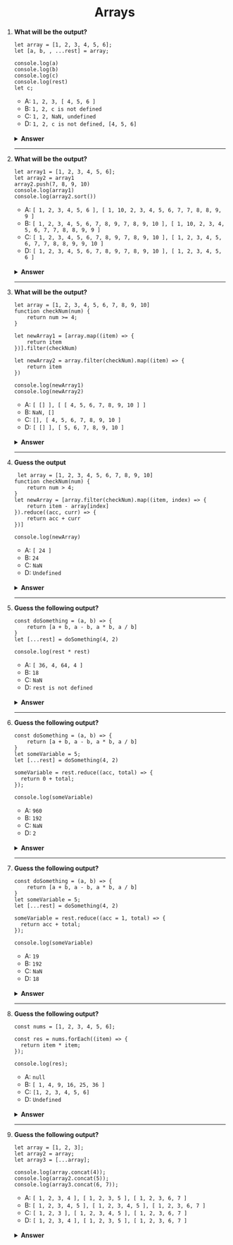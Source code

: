 <div align="center">
<h1>Arrays</h1>
</div>

 <ol>

<li>

**What will be the output?**

```JS
let array = [1, 2, 3, 4, 5, 6];
let [a, b, , ...rest] = array;

console.log(a)
console.log(b)
console.log(c)
console.log(rest)
let c;
```

- A: `1, 2, 3, [ 4, 5, 6 ]`
- B: `1, 2, c is not defined`
- C: `1, 2, NaN, undefined`
- D: `1, 2, c is not defined, [4, 5, 6]`

<br/>
<details>
<summary><b>Answer</b></summary>
<p>

#### Option: B

</p>
</details>
</li>

---

<li>

**What will be the output?**

```JS
let array1 = [1, 2, 3, 4, 5, 6];
let array2 = array1
array2.push(7, 8, 9, 10)
console.log(array1)
console.log(array2.sort())

```

- A: `[ 1, 2, 3, 4, 5, 6 ], [ 1, 10, 2, 3, 4, 5, 6, 7, 7, 8, 8, 9, 9 ]`
- B: `[ 1, 2, 3, 4, 5, 6, 7, 8, 9, 7, 8, 9, 10 ], [ 1, 10, 2, 3, 4, 5, 6, 7, 7, 8, 8, 9, 9 ]`
- C: `[ 1, 2, 3, 4, 5, 6, 7, 8, 9, 7, 8, 9, 10 ], [ 1, 2, 3, 4, 5, 6, 7, 7, 8, 8, 9, 9, 10 ]`
- D: `[ 1, 2, 3, 4, 5, 6, 7, 8, 9, 7, 8, 9, 10 ], [ 1, 2, 3, 4, 5, 6 ]`

<br/>
<details>
<summary><b>Answer</b></summary>
<p>

#### Option: B

</p>
</details>
</li>

---

 <li>

**What will be the output?**

```JS
let array = [1, 2, 3, 4, 5, 6, 7, 8, 9, 10]
function checkNum(num) {
    return num >= 4;
}

let newArray1 = [array.map((item) => {
    return item
})].filter(checkNum)

let newArray2 = array.filter(checkNum).map((item) => {
    return item
})

console.log(newArray1)
console.log(newArray2)

```

- A: `[ [] ], [ [ 4, 5, 6, 7, 8, 9, 10 ] ]`
- B: `NaN, []`
- C: `[], [ 4, 5, 6, 7, 8, 9, 10 ]`
- D: `[ [] ], [ 5, 6, 7, 8, 9, 10 ]`

<br/>
<details>
<summary><b>Answer</b></summary>
<p>

#### Option: C

</p>
</details>
</li>

---

<li>

**Guess the output**

```JS
 let array = [1, 2, 3, 4, 5, 6, 7, 8, 9, 10]
function checkNum(num) {
    return num > 4;
}
let newArray = [array.filter(checkNum).map((item, index) => {
    return item - array[index]
}).reduce((acc, curr) => {
    return acc + curr
})]

console.log(newArray)
```

- A: `[ 24 ]`
- B: `24`
- C: `NaN`
- D: `Undefined`

<br/>
<details>
<summary><b>Answer</b></summary>
<p>

#### Option: A

</p>
</details>
</li>

---

<li>

**Guess the following output?**

```JS
const doSomething = (a, b) => {
    return [a + b, a - b, a * b, a / b]
}
let [...rest] = doSomething(4, 2)

console.log(rest * rest)
```

- A: `[ 36, 4, 64, 4 ]`
- B: `18`
- C: `NaN`
- D: `rest is not defined`

<br/>
<details>
<summary><b>Answer</b></summary>
<p>

#### Option: C

</p>
</details>
</li>

---

<li>

**Guess the following output?**

```JS
const doSomething = (a, b) => {
    return [a + b, a - b, a * b, a / b]
}
let someVariable = 5;
let [...rest] = doSomething(4, 2)

someVariable = rest.reduce((acc, total) => {
  return 0 + total;
});

console.log(someVariable)
```

- A: `960`
- B: `192`
- C: `NaN`
- D: `2`

<br/>
<details>
<summary><b>Answer</b></summary>
<p>

#### Option: D

</p>
</details>
</li>

---

<li>

**Guess the following output?**

```JS
const doSomething = (a, b) => {
    return [a + b, a - b, a * b, a / b]
}
let someVariable = 5;
let [...rest] = doSomething(4, 2)

someVariable = rest.reduce((acc = 1, total) => {
  return acc + total;
});

console.log(someVariable)
```

- A: `19`
- B: `192`
- C: `NaN`
- D: `18`

<br/>
<details>
<summary><b>Answer</b></summary>
<p>

#### Option: A

</p>
</details>
</li>

---

<li>

**Guess the following output?**

```JS
const nums = [1, 2, 3, 4, 5, 6];

const res = nums.forEach((item) => {
  return item * item;
});

console.log(res);
```

- A: `null`
- B: `[ 1, 4, 9, 16, 25, 36 ]`
- C: `[1, 2, 3, 4, 5, 6]`
- D: `Undefined`

<br/>
<details>
<summary><b>Answer</b></summary>
<p>

#### Option: D

</p>
</details>
</li>

---

<li>

**Guess the following output?**

```JS
let array = [1, 2, 3];
let array2 = array;
let array3 = [...array];

console.log(array.concat(4));
console.log(array2.concat(5));
console.log(array3.concat(6, 7));
```

- A: `[ 1, 2, 3, 4 ], [ 1, 2, 3, 5 ], [ 1, 2, 3, 6, 7 ]`
- B: `[ 1, 2, 3, 4, 5 ], [ 1, 2, 3, 4, 5 ], [ 1, 2, 3, 6, 7 ]`
- C: `[ 1, 2, 3 ], [ 1, 2, 3, 4, 5 ], [ 1, 2, 3, 6, 7 ]`
- D: `[ 1, 2, 3, 4 ], [ 1, 2, 3, 5 ], [ 1, 2, 3, 6, 7 ]`

<br/>
<details>
<summary><b>Answer</b></summary>
<p>

#### Option: A

</p>
</details>
</li>
</ol>
